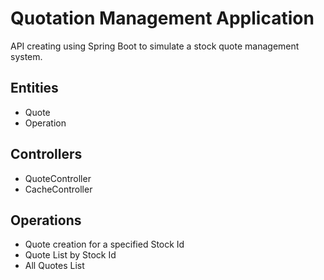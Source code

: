 # Quotation Management Application

API creating using Spring Boot to simulate a stock quote management system.

## Entities

- Quote
- Operation

## Controllers

- QuoteController
- CacheController

## Operations

- Quote creation for a specified Stock Id
- Quote List by Stock Id
- All Quotes List